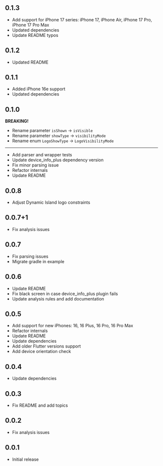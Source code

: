 ## 0.1.3

* Add support for iPhone 17 series: iPhone 17, iPhone Air, iPhone 17 Pro, iPhone 17 Pro Max
* Updated dependencies
* Update README typos

## 0.1.2

* Updated README

## 0.1.1

* Added iPhone 16e support
* Updated dependencies

## 0.1.0

**BREAKING!**

* Rename parameter `isShown` → `isVisible`
* Rename parameter `showType` → `visibilityMode`
* Rename enum `LogoShowType` → `LogoVisibilityMode`

 ---

* Add parser and wrapper tests
* Update device_info_plus dependency version
* Fix minor parsing issue
* Refactor internals 
* Update README

## 0.0.8

* Adjust Dynamic Island logo constraints

## 0.0.7+1

* Fix analysis issues

## 0.0.7

* Fix parsing issues
* Migrate gradle in example

## 0.0.6

* Update README
* Fix black screen in case device_info_plus plugin fails
* Update analysis rules and add documentation

## 0.0.5

* Add support for new iPhones: 16, 16 Plus, 16 Pro, 16 Pro Max
* Refactor internals
* Update README
* Update dependencies
* Add older Flutter versions support
* Add device orientation check

## 0.0.4

* Update dependencies

## 0.0.3

* Fix README and add topics

## 0.0.2

* Fix analysis issues

## 0.0.1

* Initial release